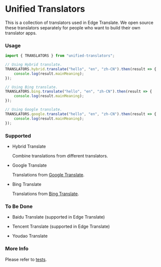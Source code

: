 # Unified Translators

This is a collection of translators used in Edge Translate. We open source these translators separately
for people who want to build their own translator apps.

### Usage

```javascript
import { TRANSLATORS } from "unified-translators";

// Using Hybrid translate.
TRANSLATORS.hybrid.translate("hello", "en", "zh-CN").then(result => {
    console.log(result.mainMeaning);
});

// Using Bing translate.
TRANSLATORS.bing.translate("hello", "en", "zh-CN").then(result => {
    console.log(result.mainMeaning);
});

// Using Google translate.
TRANSLATORS.google.translate("hello", "en", "zh-CN").then(result => {
    console.log(result.mainMeaning);
});
```

### Supported

* Hybrid Translate

  Combine translations from different translators.

* Google Translate

  Translations from [Google Translate](https://translate.google.cn).

* Bing Translate

  Translations from [Bing Translate](https://cn.bing.com/translator).

### To Be Done

* Baidu Translate (supported in Edge Translate)

* Tencent Translate (supported in Edge Translate)

* Youdao Translate

### More Info

Please refer to [tests](./test/).
